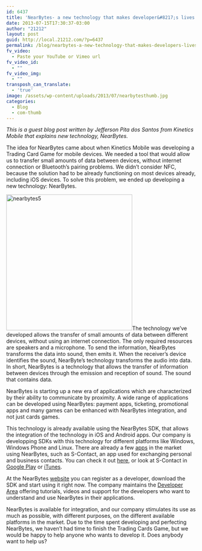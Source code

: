 ```yaml
---
id: 6437
title: 'NearBytes- a new technology that makes developer&#8217;s lives easier'
date: 2013-07-15T17:30:37-03:00
author: "21212"
layout: post
guid: http://local.21212.com/?p=6437
permalink: /blog/nearbytes-a-new-technology-that-makes-developers-lives-easier/
fv_video:
  - Paste your YouTube or Vimeo url
fv_video_id:
  - ""
fv_video_img:
  - ""
transposh_can_translate:
  - 'true'
image: /assets/wp-content/uploads/2013/07/nearbytesthumb.jpg
categories:
  - Blog
  - com-thumb
---
```

<p dir="ltr">
  <em>This is a guest blog post written by Jefferson Pita dos Santos from Kinetics Mobile that explains new technology, NearBytes.</em>
</p>

<p dir="ltr">
  The idea for NearBytes came about when Kinetics Mobile was developing a Trading Card Game for mobile devices. We needed a tool that would allow us to transfer small amounts of data between devices, without internet connection or Bluetooth’s pairing problems. We didn&#8217;t consider NFC, because the solution had to be already functioning on most devices already, including iOS devices. To solve this problem, we ended up developing a new technology: NearBytes.
</p>

[<img class=" wp-image-6442 alignleft" alt="nearbytes5" src="{{ site.url }}/assets/wp-content/uploads/2013/07/nearbytes5.jpg" width="335" height="361" />](http://local.21212.com/assets/wp-content/uploads/2013/07/nearbytes5.jpg)The technology we&#8217;ve developed allows the transfer of small amounts of data between different devices, without using an internet connection. The only required resources are speakers and a microphone. To send the information, NearBytes transforms the data into sound, then emits it. When the receiver&#8217;s device identifies the sound, NearByte&#8217;s technology transforms the audio into data. In short, NearBytes is a technology that allows the transfer of information between devices through the emission and reception of sound. The sound that contains data.

NearBytes is starting up a new era of applications which are characterized by their ability to communicate by proximity. A wide range of applications can be developed using NearBytes: payment apps, ticketing, promotional apps and many games can be enhanced with NearBytes integration, and not just cards games.

This technology is already available using the NearBytes SDK, that allows the integration of the technology in iOS and Android apps. Our company is developping SDKs with this technology for different platforms like Windows, Windows Phone and Linux. There are already a few [apps](http://www.nearbytes.com/en/apps.php) in the market using NearBytes, such as S-Contact, an app used for exchanging personal and business contacts. You can check it out [here](https://www.youtube.com/watch?v=Hyu1nli3_C8), or look at S-Contact in [Google Play](https://play.google.com/store/apps/details?id=com.totmob.scontact) or [iTunes](https://itunes.apple.com/us/app/s-contact/id648580374?mt=8).

At the NearBytes [website](http://www.nearbytes.com/sdk) you can register as a developer, download the SDK and start using it right now. The company maintains the [Developer Area](http://www.nearbytes.com/developer) offering tutorials, videos and support for the developers who want to understand and use NearBytes in their applications.

NearBytes is available for integration, and our company stimulates its use as much as possible, with different purposes, on the different available platforms in the market. Due to the time spent developing and perfecting NearBytes, we haven’t had time to finish the Trading Cards Game, but we would be happy to help anyone who wants to develop it. Does anybody want to help us?

&nbsp;